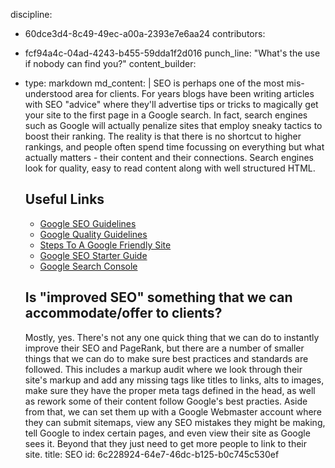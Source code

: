 discipline:
  - 60dce3d4-8c49-49ec-a00a-2393e7e6aa24
contributors:
  - fcf94a4c-04ad-4243-b455-59dda1f2d016
punch_line: "What's the use if nobody can find you?"
content_builder:
  - 
    type: markdown
    md_content: |
      SEO is perhaps one of the most mis-understood area for clients. For years blogs have been writing articles with SEO "advice" where they'll advertise tips or tricks to magically get your site to the first page in a Google search. In fact, search engines such as Google will actually penalize sites that employ sneaky tactics to boost their ranking. The reality is that there is no shortcut to higher rankings, and people often spend time focussing on everything but what actually matters - their content and their connections. Search engines look for quality, easy to read content along with well structured HTML.
      
      ## Useful Links
      
      * [Google SEO Guidelines](https://support.google.com/webmasters/topic/6001981?hl=en&ref_topic=3309300)
      * [Google Quality Guidelines](https://support.google.com/webmasters/answer/35769)
      * [Steps To A Google Friendly Site](https://support.google.com/webmasters/answer/40349?hl=en)
      * [Google SEO Starter Guide](https://static.googleusercontent.com/media/www.google.com/en//webmasters/docs/search-engine-optimization-starter-guide.pdf)
      * [Google Search Console](https://www.google.com/webmasters/tools/home?hl=en)
      
      ## Is "improved SEO" something that we can accommodate/offer to clients?
      
      Mostly, yes. There's not any one quick thing that we can do to instantly improve their SEO and PageRank, but there are a number of smaller things that we can do to make sure best practices and standards are followed. This includes a markup audit where we look through their site's markup and add any missing tags like titles to links, alts to images, make sure they have the proper meta tags defined in the head, as well as rework some of their content follow Google's best practies.  Aside from that, we can set them up with a Google Webmaster account where they can submit sitemaps, view any SEO mistakes they might be making, tell Google to index certain pages, and even view their site as Google sees it. Beyond that they just need to get more people to link to their site.
title: SEO
id: 6c228924-64e7-46dc-b125-b0c745c530ef

